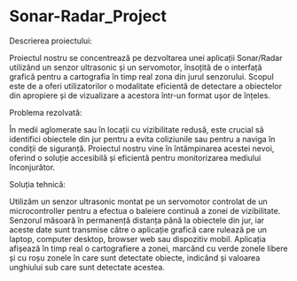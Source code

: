 # Sonar-Radar_Project
Descrierea proiectului:

Proiectul nostru se concentrează pe dezvoltarea unei aplicații Sonar/Radar utilizând un senzor ultrasonic și un servomotor, însoțită de o interfață grafică pentru a cartografia în timp real zona din jurul senzorului. Scopul este de a oferi utilizatorilor o modalitate eficientă de detectare a obiectelor din apropiere și de vizualizare a acestora într-un format ușor de înțeles.

Problema rezolvată:

În medii aglomerate sau în locații cu vizibilitate redusă, este crucial să identifici obiectele din jur pentru a evita coliziunile sau pentru a naviga în condiții de siguranță. Proiectul nostru vine în întâmpinarea acestei nevoi, oferind o soluție accesibilă și eficientă pentru monitorizarea mediului înconjurător.

Soluția tehnică:

Utilizăm un senzor ultrasonic montat pe un servomotor controlat de un microcontroller pentru a efectua o baleiere continuă a zonei de vizibilitate. Senzorul măsoară în permanență distanța până la obiectele din jur, iar aceste date sunt transmise către o aplicație grafică care rulează pe un laptop, computer desktop, browser web sau dispozitiv mobil. Aplicația afișează în timp real o cartografiere a zonei, marcând cu verde zonele libere și cu roșu zonele în care sunt detectate obiecte, indicând și valoarea unghiului sub care sunt detectate acestea.
